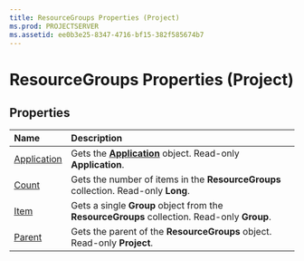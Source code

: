 ```yaml
---
title: ResourceGroups Properties (Project)
ms.prod: PROJECTSERVER
ms.assetid: ee0b3e25-8347-4716-bf15-382f585674b7
---
```



# ResourceGroups Properties (Project)

## Properties



|**Name**|**Description**|
|:-----|:-----|
|[Application](resourcegroups-application-property-project.md)|Gets the  **[Application](application-object-project.md)** object. Read-only **Application**.|
|[Count](resourcegroups-count-property-project.md)|Gets the number of items in the  **ResourceGroups** collection. Read-only **Long**.|
|[Item](resourcegroups-item-property-project.md)|Gets a single  **Group** object from the **ResourceGroups** collection. Read-only **Group**.|
|[Parent](resourcegroups-parent-property-project.md)|Gets the parent of the  **ResourceGroups** object. Read-only **Project**.|

